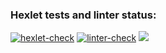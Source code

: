 ### Hexlet tests and linter status:
[![hexlet-check](https://github.com/lusorich/frontend-project-lvl1/actions/workflows/hexlet-check.yml/badge.svg?branch=main)](https://github.com/lusorich/frontend-project-lvl1/actions/workflows/hexlet-check.yml)
[![linter-check](https://github.com/lusorich/frontend-project-lvl1/actions/workflows/linter-check.yml/badge.svg?branch=main)](https://github.com/lusorich/frontend-project-lvl1/actions/workflows/linter-check.yml)
<a href="https://codeclimate.com/github/codeclimate/codeclimate/maintainability"><img src="https://api.codeclimate.com/v1/badges/a99a88d28ad37a79dbf6/maintainability" /></a>
